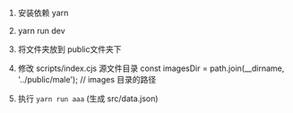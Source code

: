 ### 


1. 安装依赖 yarn
2. yarn run dev

1. 将文件夹放到 public文件夹下
2. 修改 scripts/index.cjs 源文件目录
   const imagesDir = path.join(__dirname, '../public/male'); // images 目录的路径
3. 执行 `yarn run aaa` (生成 src/data.json)